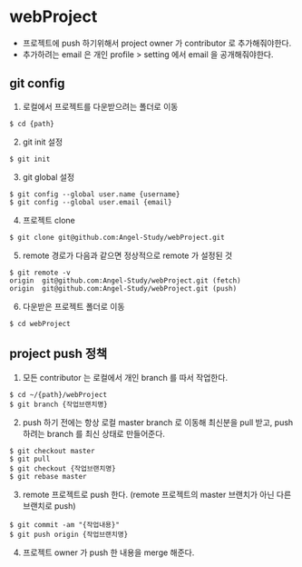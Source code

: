 # webProject
- 프로젝트에 push 하기위해서 project owner 가 contributor 로 추가해줘야한다.
- 추가하려는 email 은 개인 profile > setting 에서 email 을 공개해줘야한다.

## git config
1. 로컬에서 프로젝트를 다운받으려는 폴더로 이동
```
$ cd {path}
```
2. git init 설정
```
$ git init
```
3. git global 설정
```
$ git config --global user.name {username}
$ git config --global user.email {email}
```
4. 프로젝트 clone
```
$ git clone git@github.com:Angel-Study/webProject.git
```
5. remote 경로가 다음과 같으면 정상적으로 remote 가 설정된 것
```
$ git remote -v
origin	git@github.com:Angel-Study/webProject.git (fetch)
origin	git@github.com:Angel-Study/webProject.git (push)
```
6. 다운받은 프로젝트 폴더로 이동
```
$ cd webProject
```

## project push 정책
1. 모든 contributor 는 로컬에서 개인 branch 를 따서 작업한다.
```
$ cd ~/{path}/webProject
$ git branch {작업브랜치명}
```
2. push 하기 전에는 항상 로컬 master branch 로 이동해 최신분을 pull 받고, push 하려는 branch 를 최신 상태로 만들어준다.
```
$ git checkout master
$ git pull
$ git checkout {작업브랜치명}
$ git rebase master
```
3. remote 프로젝트로 push 한다. (remote 프로젝트의 master 브랜치가 아닌 다른 브랜치로 push)
```
$ git commit -am "{작업내용}"
$ git push origin {작업브랜치명}
```
4. 프로젝트 owner 가 push 한 내용을 merge 해준다.

